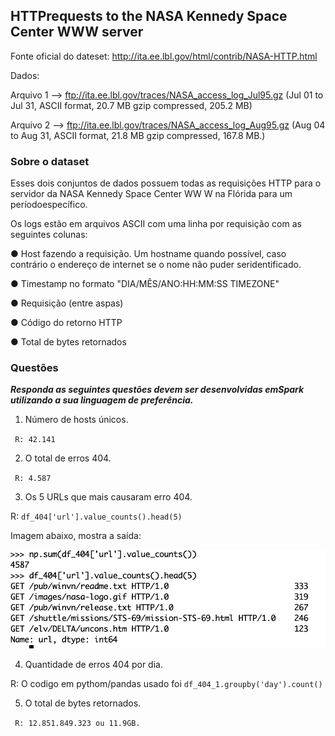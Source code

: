 ## HTTP​ ​requests​ ​to​ ​the​ ​NASA​ ​Kennedy​ ​Space​ ​Center​ ​WWW​ ​server

Fonte​ ​oficial​ ​do​ ​dateset​:​ ​​http://ita.ee.lbl.gov/html/contrib/NASA-HTTP.html 

Dados​:

Arquivo 1 --> ftp://ita.ee.lbl.gov/traces/NASA_access_log_Jul95.gz (Jul​ ​01​ ​to​ ​Jul​ ​31,​ ​ASCII​ ​format,​ ​20.7​ ​MB​ ​gzip​ ​compressed​,​ ​205.2​ ​MB)

Arquivo 2 --> ftp://ita.ee.lbl.gov/traces/NASA_access_log_Aug95.gz (Aug​ ​04​ ​to​ ​Aug​ ​31,​ ​ASCII​ ​format,​ ​21.8​ ​MB​ ​gzip​ ​compressed​,​ ​167.8​ ​MB.)


### Sobre o dataset​
Esses dois conjuntos de dados possuem todas as requisições HTTP para o servidor da NASA Kennedy Space​ ​Center​ ​WW	W​ ​na​ ​Flórida​ ​para​ ​um​ ​período​ ​específico.

Os​ ​logs​ ​estão​ ​em​ ​arquivos​ ​ASCII​ ​com​ ​uma​ ​linha​ ​por​ ​requisição​ ​com​ ​as​ ​seguintes​ ​colunas:

● Host fazendo a requisição​. Um hostname quando possível, caso contrário o endereço de internet se o nome não​ ​puder​ ​ser​ ​identificado.

● Timestamp​ ​​no​ ​formato​ ​"DIA/MÊS/ANO:HH:MM:SS​ ​TIMEZONE"

● Requisição​ ​(entre​ ​aspas)

● Código​ ​do​ ​retorno​ ​HTTP

● Total​ ​de​ ​bytes​ ​retornados


### Questões

​***​Responda​ ​as​ ​seguintes​ ​questões​ ​devem​ ​ser​ ​desenvolvidas​ ​em​ ​Spark​ ​utilizando​ ​a​ ​sua​ ​linguagem​ ​de​ ​preferência.​***
​

1. Número​ ​de​ ​hosts​ ​únicos.
 
` R: 42.141`

2. O​ ​total​ ​de​ ​erros​ ​404.

` R: 4.587`

3. Os​ ​5​ ​URLs​ ​que​ ​mais​ ​causaram​ ​erro​ ​404.

 R: `df_404['url'].value_counts().head(5)`
 
 
 Imagem abaixo, mostra a saída:
 
 ![](top_5_urls_404.png)

4. Quantidade​ ​de​ ​erros​ ​404​ ​por​ ​dia.

 R: O codigo em pythom/pandas usado foi `df_404_1.groupby('day').count() `

5. O​ ​total​ ​de​ ​bytes​ ​retornados.

` R: 12.851.849.323 ou 11.9GB.`

